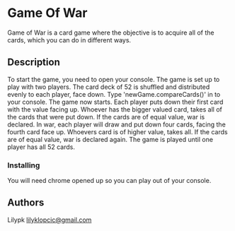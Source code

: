 # Game Of War 

Game of War is a card game where the objective is to acquire all of the cards, which you can do in different ways. 

## Description 

To start the game, you need to open your console. The game is set up to play with two players. The card deck of 52 is shuffled and distributed evenly to each player, face down. Type 'newGame.compareCards()' in to your console. The game now starts. Each player puts down their first card with the value facing up. Whoever has the bigger valued card, takes all of the cards that were put down. If the cards are of equal value, war is declared. In war, each player will draw and put down four cards, facing the fourth card face up. Whoevers card is of higher value, takes all. If the cards are of equal value, war is declared again. The game is played until one player has all 52 cards.

### Installing

You will need chrome opened up so you can play out of your console. 

## Authors

Lilypk
lilyklopcic@gmail.com 

